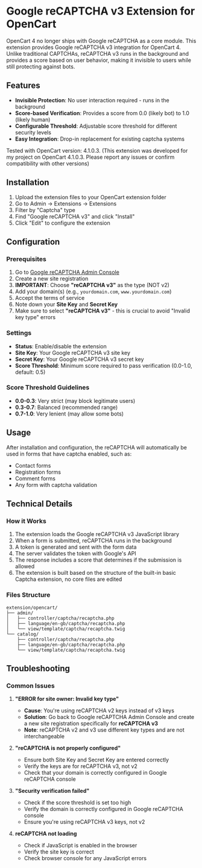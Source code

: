 # Google reCAPTCHA v3 Extension for OpenCart

OpenCart 4 no longer ships with Google reCAPTCHA as a core module. This extension provides Google reCAPTCHA v3 integration for OpenCart 4. Unlike traditional CAPTCHAs, reCAPTCHA v3 runs in the background and provides a score based on user behavior, making it invisible to users while still protecting against bots.

## Features

- **Invisible Protection**: No user interaction required - runs in the background
- **Score-based Verification**: Provides a score from 0.0 (likely bot) to 1.0 (likely human)
- **Configurable Threshold**: Adjustable score threshold for different security levels
- **Easy Integration**: Drop-in replacement for existing captcha systems

Tested with OpenCart version: 4.1.0.3. (This extension was developed for my project on OpenCart 4.1.0.3. Please report any issues or confirm compatibility with other versions)

## Installation

1. Upload the extension files to your OpenCart extension folder
2. Go to Admin → Extensions → Extensions
3. Filter by "Captcha" type
4. Find "Google reCAPTCHA v3" and click "Install"
5. Click "Edit" to configure the extension

## Configuration

### Prerequisites

1. Go to [Google reCAPTCHA Admin Console](https://www.google.com/recaptcha/admin)
2. Create a new site registration
3. **IMPORTANT**: Choose **"reCAPTCHA v3"** as the type (NOT v2)
4. Add your domain(s) (e.g., `yourdomain.com`, `www.yourdomain.com`)
5. Accept the terms of service
6. Note down your **Site Key** and **Secret Key**
7. Make sure to select **"reCAPTCHA v3"** - this is crucial to avoid "Invalid key type" errors

### Settings

- **Status**: Enable/disable the extension
- **Site Key**: Your Google reCAPTCHA v3 site key
- **Secret Key**: Your Google reCAPTCHA v3 secret key
- **Score Threshold**: Minimum score required to pass verification (0.0-1.0, default: 0.5)

### Score Threshold Guidelines

- **0.0-0.3**: Very strict (may block legitimate users)
- **0.3-0.7**: Balanced (recommended range)
- **0.7-1.0**: Very lenient (may allow some bots)

## Usage

After installation and configuration, the reCAPTCHA will automatically be used in forms that have captcha enabled, such as:

- Contact forms
- Registration forms
- Comment forms
- Any form with captcha validation

## Technical Details

### How it Works

1. The extension loads the Google reCAPTCHA v3 JavaScript library
2. When a form is submitted, reCAPTCHA runs in the background
3. A token is generated and sent with the form data
4. The server validates the token with Google's API
5. The response includes a score that determines if the submission is allowed
6. The extension is built based on the structure of the built-in basic Captcha extension, no core files are edited

### Files Structure

```
extension/opencart/
├── admin/
│   ├── controller/captcha/recaptcha.php
│   ├── language/en-gb/captcha/recaptcha.php
│   └── view/template/captcha/recaptcha.twig
└── catalog/
    ├── controller/captcha/recaptcha.php
    ├── language/en-gb/captcha/recaptcha.php
    └── view/template/captcha/recaptcha.twig
```

## Troubleshooting

### Common Issues

1. **"ERROR for site owner: Invalid key type"**
   - **Cause**: You're using reCAPTCHA v2 keys instead of v3 keys
   - **Solution**: Go back to Google reCAPTCHA Admin Console and create a new site registration specifically for **reCAPTCHA v3**
   - **Note**: reCAPTCHA v2 and v3 use different key types and are not interchangeable

2. **"reCAPTCHA is not properly configured"**
   - Ensure both Site Key and Secret Key are entered correctly
   - Verify the keys are for reCAPTCHA v3, not v2
   - Check that your domain is correctly configured in Google reCAPTCHA console

3. **"Security verification failed"**
   - Check if the score threshold is set too high
   - Verify the domain is correctly configured in Google reCAPTCHA console
   - Ensure you're using reCAPTCHA v3 keys, not v2

4. **reCAPTCHA not loading**
   - Check if JavaScript is enabled in the browser
   - Verify the site key is correct
   - Check browser console for any JavaScript errors


